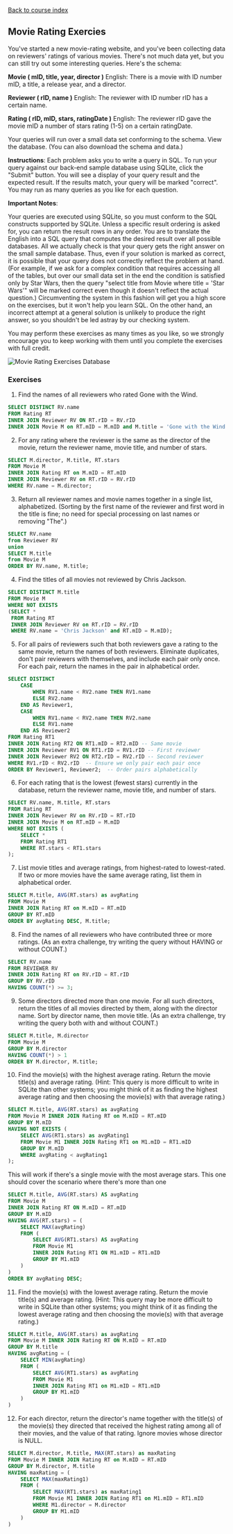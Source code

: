 [Back to course index](../index.md)

## Movie Rating Exercies

You've started a new movie-rating website, and you've been collecting data on reviewers' ratings of various movies. There's not much data yet, but you can still try out some interesting queries. Here's the schema:

**Movie ( mID, title, year, director )**
English: There is a movie with ID number mID, a title, a release year, and a director.

**Reviewer ( rID, name )**
English: The reviewer with ID number rID has a certain name.

**Rating ( rID, mID, stars, ratingDate )**
English: The reviewer rID gave the movie mID a number of stars rating (1-5) on a certain ratingDate.

Your queries will run over a small data set conforming to the schema. View the database. (You can also download the schema and data.)

**Instructions**: Each problem asks you to write a query in SQL. To run your query against our back-end sample database using SQLite, click the "Submit" button. You will see a display of your query result and the expected result. If the results match, your query will be marked "correct". You may run as many queries as you like for each question.

**Important Notes**:

Your queries are executed using SQLite, so you must conform to the SQL constructs supported by SQLite.
Unless a specific result ordering is asked for, you can return the result rows in any order.
You are to translate the English into a SQL query that computes the desired result over all possible databases. All we actually check is that your query gets the right answer on the small sample database. Thus, even if your solution is marked as correct, it is possible that your query does not correctly reflect the problem at hand. (For example, if we ask for a complex condition that requires accessing all of the tables, but over our small data set in the end the condition is satisfied only by Star Wars, then the query "select title from Movie where title = 'Star Wars'" will be marked correct even though it doesn't reflect the actual question.) Circumventing the system in this fashion will get you a high score on the exercises, but it won't help you learn SQL. On the other hand, an incorrect attempt at a general solution is unlikely to produce the right answer, so you shouldn't be led astray by our checking system.

You may perform these exercises as many times as you like, so we strongly encourage you to keep working with them until you complete the exercises with full credit.

![Movie Rating Exercises Database](../assets/movie-rating-exercise-db.png)

### Exercises

1.  Find the names of all reviewers who rated Gone with the Wind.

```SQL
SELECT DISTINCT RV.name
FROM Rating RT
INNER JOIN Reviewer RV ON RT.rID = RV.rID
INNER JOIN Movie M on RT.mID = M.mID and M.title = 'Gone with the Wind';
```

2.  For any rating where the reviewer is the same as the director of the movie, return the reviewer name, movie title, and number of stars.

```SQL
SELECT M.director, M.title, RT.stars
FROM Movie M
INNER JOIN Rating RT on M.mID = RT.mID
INNER JOIN Reviewer RV on RT.rID = RV.rID
WHERE RV.name = M.director;
```

3.  Return all reviewer names and movie names together in a single list, alphabetized. (Sorting by the first name of the reviewer and first word in the title is fine; no need for special processing on last names or removing "The".)

```SQL
SELECT RV.name
from Reviewer RV
union
SELECT M.title
from Movie M
ORDER BY RV.name, M.title;
```

4.  Find the titles of all movies not reviewed by Chris Jackson.

```SQL
SELECT DISTINCT M.title
FROM Movie M
WHERE NOT EXISTS
(SELECT *
 FROM Rating RT
 INNER JOIN Reviewer RV on RT.rID = RV.rID
 WHERE RV.name = 'Chris Jackson' and RT.mID = M.mID);
```

5.  For all pairs of reviewers such that both reviewers gave a rating to the same movie, return the names of both reviewers. Eliminate duplicates, don't pair reviewers with themselves, and include each pair only once. For each pair, return the names in the pair in alphabetical order.

```SQL
SELECT DISTINCT
    CASE
        WHEN RV1.name < RV2.name THEN RV1.name
        ELSE RV2.name
    END AS Reviewer1,
    CASE
        WHEN RV1.name < RV2.name THEN RV2.name
        ELSE RV1.name
    END AS Reviewer2
FROM Rating RT1
INNER JOIN Rating RT2 ON RT1.mID = RT2.mID -- Same movie
INNER JOIN Reviewer RV1 ON RT1.rID = RV1.rID -- First reviewer
INNER JOIN Reviewer RV2 ON RT2.rID = RV2.rID -- Second reviewer
WHERE RV1.rID < RV2.rID  -- Ensure we only pair each pair once
ORDER BY Reviewer1, Reviewer2;  -- Order pairs alphabetically
```

6. For each rating that is the lowest (fewest stars) currently in the database, return the reviewer name, movie title, and number of stars.

```SQL
SELECT RV.name, M.title, RT.stars
FROM Rating RT
INNER JOIN Reviewer RV on RV.rID = RT.rID
INNER JOIN Movie M on RT.mID = M.mID
WHERE NOT EXISTS (
    SELECT *
    FROM Rating RT1
    WHERE RT.stars < RT1.stars
);
```

7.  List movie titles and average ratings, from highest-rated to lowest-rated. If two or more movies have the same average rating, list them in alphabetical order.

```SQL
SELECT M.title, AVG(RT.stars) as avgRating
FROM Movie M
INNER JOIN Rating RT on M.mID = RT.mID
GROUP BY RT.mID
ORDER BY avgRating DESC, M.title;
```

8.  Find the names of all reviewers who have contributed three or more ratings. (As an extra challenge, try writing the query without HAVING or without COUNT.)

```SQL
SELECT RV.name
FROM REVIEWER RV
INNER JOIN Rating RT on RV.rID = RT.rID
GROUP BY RV.rID
HAVING COUNT(*) >= 3;
```

9.  Some directors directed more than one movie. For all such directors, return the titles of all movies directed by them, along with the director name. Sort by director name, then movie title. (As an extra challenge, try writing the query both with and without COUNT.)

```SQL
SELECT M.title, M.director
FROM Movie M
GROUP BY M.director
HAVING COUNT(*) > 1
ORDER BY M.director, M.title;
```

10. Find the movie(s) with the highest average rating. Return the movie title(s) and average rating. (Hint: This query is more difficult to write in SQLite than other systems; you might think of it as finding the highest average rating and then choosing the movie(s) with that average rating.)

```SQL
SELECT M.title, AVG(RT.stars) as avgRating
FROM Movie M INNER JOIN Rating RT on M.mID = RT.mID
GROUP BY M.mID
HAVING NOT EXISTS (
    SELECT AVG(RT1.stars) as avgRating1
    FROM Movie M1 INNER JOIN Rating RT1 on M1.mID = RT1.mID
    GROUP BY M.mID
    WHERE avgRating < avgRating1
);
```

This will work if there's a single movie with the most average stars.
This one should cover the scenario where there's more than one

```SQL
SELECT M.title, AVG(RT.stars) AS avgRating
FROM Movie M
INNER JOIN Rating RT ON M.mID = RT.mID
GROUP BY M.mID
HAVING AVG(RT.stars) = (
    SELECT MAX(avgRating)
    FROM (
        SELECT AVG(RT1.stars) AS avgRating
        FROM Movie M1
        INNER JOIN Rating RT1 ON M1.mID = RT1.mID
        GROUP BY M1.mID
    )
)
ORDER BY avgRating DESC;
```

11. Find the movie(s) with the lowest average rating. Return the movie title(s) and average rating. (Hint: This query may be more difficult to write in SQLite than other systems; you might think of it as finding the lowest average rating and then choosing the movie(s) with that average rating.)

```SQL
SELECT M.title, AVG(RT.stars) as avgRating
FROM Movie M INNER JOIN Rating RT ON M.mID = RT.mID
GROUP BY M.title
HAVING avgRating = (
    SELECT MIN(avgRating)
    FROM (
        SELECT AVG(RT1.stars) as avgRating
        FROM Movie M1
        INNER JOIN Rating RT1 on M1.mID = RT1.mID
        GROUP BY M1.mID
    )
)
```

12. For each director, return the director's name together with the title(s) of the movie(s) they directed that received the highest rating among all of their movies, and the value of that rating. Ignore movies whose director is NULL.

```SQL
SELECT M.director, M.title, MAX(RT.stars) as maxRating
FROM Movie M INNER JOIN Rating RT on M.mID = RT.mID
GROUP BY M.director, M.title
HAVING maxRating = (
    SELECT MAX(maxRating1)
    FROM (
        SELECT MAX(RT1.stars) as maxRating1
        FROM Movie M1 INNER JOIN Rating RT1 on M1.mID = RT1.mID
        WHERE M1.director = M.director
        GROUP BY M1.mID
    )
)
```
